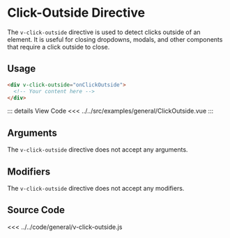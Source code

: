 <script setup> 
import ClickOutside from "../../src/examples/general/ClickOutside.vue"
</script>

# Click-Outside Directive

The `v-click-outside` directive is used to detect clicks outside of an element. It is useful for closing dropdowns, modals, and other components that require a click outside to close.

## Usage

```html
<div v-click-outside="onClickOutside">
  <!-- Your content here -->
</div>
```

<div class="w-full h-auto py-5 flex flex-col ">
<ClickOutside />
</div>

::: details View Code
<<< ../../src/examples/general/ClickOutside.vue
:::

## Arguments

The `v-click-outside` directive does not accept any arguments.

## Modifiers

The `v-click-outside` directive does not accept any modifiers.

## Source Code

<<< ../../code/general/v-click-outside.js
